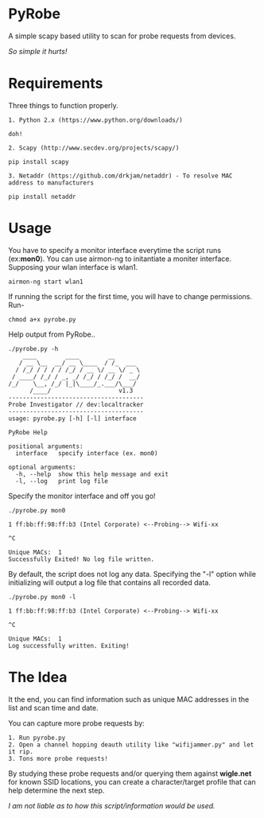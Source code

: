 # PyRobe

A simple scapy based utility to scan for probe requests from devices.

_So simple it hurts!_

# Requirements

Three things to function properly.

	1. Python 2.x (https://www.python.org/downloads/)

```
doh!
```
	2. Scapy (http://www.secdev.org/projects/scapy/)

```
pip install scapy
``` 
	3. Netaddr (https://github.com/drkjam/netaddr) - To resolve MAC address to manufacturers
```
pip install netaddr
```
 
# Usage

You have to specify a monitor interface everytime the script runs (ex:**mon0**). You can use airmon-ng to initantiate a moniter interface. Supposing your wlan interface is wlan1.

```
airmon-ng start wlan1
```
If running the script for the first time, you will have to change permissions. Run-

```
chmod a+x pyrobe.py
```
Help output from PyRobe..

```
./pyrobe.py -h
    ____        ____        __        
   / __ \__  __/ __ \____  / /_  ___  
  / /_/ / / / / /_/ / __ \/ __ \/ _ \ 
 / ____/ /_/ / _, _/ /_/ / /_/ /  __/ 
/_/    \__, /_/ |_|\____/_.___/\___/  
      /____/                   v1.3   
--------------------------------------
Probe Investigator // dev:localtracker
--------------------------------------
usage: pyrobe.py [-h] [-l] interface

PyRobe Help

positional arguments:
  interface   specify interface (ex. mon0)

optional arguments:
  -h, --help  show this help message and exit
  -l, --log   print log file

```
Specify the monitor interface and off you go!

```
./pyrobe.py mon0

1 ff:bb:ff:98:ff:b3 (Intel Corporate) <--Probing--> Wifi-xx

^C

Unique MACs:  1
Successfully Exited! No log file written.
```
By default, the script does not log any data. Specifying the "-l" option while initializing will output a log file that contains all recorded data.
```
./pyrobe.py mon0 -l

1 ff:bb:ff:98:ff:b3 (Intel Corporate) <--Probing--> Wifi-xx

^C

Unique MACs:  1
Log successfully written. Exiting!
```

# The Idea

It the end, you can find information such as unique MAC addresses in the list and scan time and date.

You can capture more probe requests by:

	1. Run pyrobe.py
	2. Open a channel hopping deauth utility like "wifijammer.py" and let it rip.
	3. Tons more probe requests!

By studying these probe requests and/or querying them against **wigle.net** for known SSID locations, you can create a character/target profile that can help determine the next step.

_I am not liable as to how this script/information would be used._